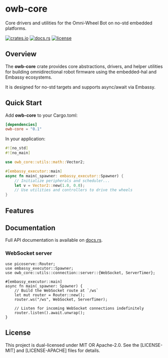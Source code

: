 # owb-core

Core drivers and utilities for the Omni-Wheel Bot on no-std embedded platforms.

[![crates.io](https://img.shields.io/crates/v/owb-core.svg)](https://crates.io/crates/owb-core)
[![docs.rs](https://docs.rs/owb-core/badge.svg)](https://docs.rs/owb-core)
[![license](https://img.shields.io/badge/license-MIT%20%2F%20Apache--2.0-blue.svg)](LICENSE-MIT)

## Overview

The **owb-core** crate provides core abstractions, drivers, and helper utilities
for building omnidirectional robot firmware using the embedded-hal and Embassy ecosystems.

It is designed for no-std targets and supports async/await via Embassy.

## Quick Start

Add **owb-core** to your Cargo.toml:

```toml
[dependencies]
owb-core = "0.1"
```

In your application:

```rust
#![no_std]
#![no_main]

use owb_core::utils::math::Vector2;

#[embassy_executor::main]
async fn main(_spawner: embassy_executor::Spawner) {
    // Initialize peripherals and scheduler...
    let v = Vector2::new(1.0, 0.0);
    // Use utilities and controllers to drive the wheels
}
```

## Features

## Documentation

Full API documentation is available on [docs.rs](https://docs.rs/owb-core).

### WebSocket server

```no_run
use picoserve::Router;
use embassy_executor::Spawner;
use owb_core::utils::connection::server::{WebSocket, ServerTimer};

#[embassy_executor::main]
async fn main(_spawner: Spawner) {
    // Build the WebSocket route at `/ws`
    let mut router = Router::new();
    router.ws("/ws", WebSocket, ServerTimer);

    // Listen for incoming WebSocket connections indefinitely
    router.listen().await.unwrap();
}
```

## License

This project is dual-licensed under MIT OR Apache-2.0. See the
[LICENSE-MIT] and [LICENSE-APACHE] files for details.